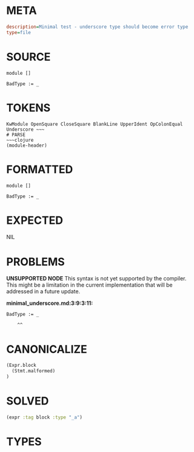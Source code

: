 # META
~~~ini
description=Minimal test - underscore type should become error type
type=file
~~~
# SOURCE
~~~roc
module []

BadType := _
~~~
# TOKENS
~~~text
KwModule OpenSquare CloseSquare BlankLine UpperIdent OpColonEqual Underscore ~~~
# PARSE
~~~clojure
(module-header)
~~~
# FORMATTED
~~~roc
module []

BadType := _
~~~
# EXPECTED
NIL
# PROBLEMS
**UNSUPPORTED NODE**
This syntax is not yet supported by the compiler.
This might be a limitation in the current implementation that will be addressed in a future update.

**minimal_underscore.md:3:9:3:11:**
```roc
BadType := _
```
        ^^


# CANONICALIZE
~~~clojure
(Expr.block
  (Stmt.malformed)
)
~~~
# SOLVED
~~~clojure
(expr :tag block :type "_a")
~~~
# TYPES
~~~roc
~~~
